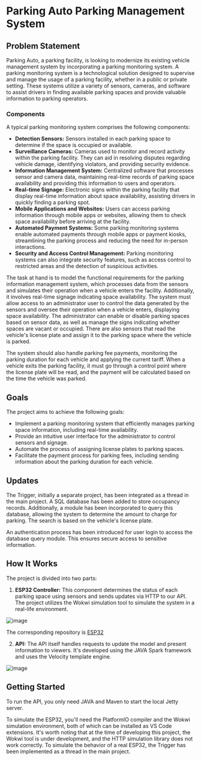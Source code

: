 # Parking Auto Parking Management System

## Problem Statement

Parking Auto, a parking facility, is looking to modernize its existing vehicle management system by incorporating a parking monitoring system. A parking monitoring system is a technological solution designed to supervise and manage the usage of a parking facility, whether in a public or private setting. These systems utilize a variety of sensors, cameras, and software to assist drivers in finding available parking spaces and provide valuable information to parking operators.

### Components

A typical parking monitoring system comprises the following components:

- **Detection Sensors:** Sensors installed in each parking space to determine if the space is occupied or available.
- **Surveillance Cameras:** Cameras used to monitor and record activity within the parking facility. They can aid in resolving disputes regarding vehicle damage, identifying violators, and providing security evidence.
- **Information Management System:** Centralized software that processes sensor and camera data, maintaining real-time records of parking space availability and providing this information to users and operators.
- **Real-time Signage:** Electronic signs within the parking facility that display real-time information about space availability, assisting drivers in quickly finding a parking spot.
- **Mobile Applications and Websites:** Users can access parking information through mobile apps or websites, allowing them to check space availability before arriving at the facility.
- **Automated Payment Systems:** Some parking monitoring systems enable automated payments through mobile apps or payment kiosks, streamlining the parking process and reducing the need for in-person interactions.
- **Security and Access Control Management:** Parking monitoring systems can also integrate security features, such as access control to restricted areas and the detection of suspicious activities.

The task at hand is to model the functional requirements for the parking information management system, which processes data from the sensors and simulates their operation when a vehicle enters the facility. Additionally, it involves real-time signage indicating space availability. The system must allow access to an administrator user to control the data generated by the sensors and oversee their operation when a vehicle enters, displaying space availability. The administrator can enable or disable parking spaces based on sensor data, as well as manage the signs indicating whether spaces are vacant or occupied. There are also sensors that read the vehicle's license plate and assign it to the parking space where the vehicle is parked.

The system should also handle parking fee payments, monitoring the parking duration for each vehicle and applying the current tariff. When a vehicle exits the parking facility, it must go through a control point where the license plate will be read, and the payment will be calculated based on the time the vehicle was parked.

## Goals

The project aims to achieve the following goals:

- Implement a parking monitoring system that efficiently manages parking space information, including real-time availability.
- Provide an intuitive user interface for the administrator to control sensors and signage.
- Automate the process of assigning license plates to parking spaces.
- Facilitate the payment process for parking fees, including sending information about the parking duration for each vehicle.

## Updates

The Trigger, initially a separate project, has been integrated as a thread in the main project. A SQL database has been added to store occupancy records. Additionally, a module has been incorporated to query this database, allowing the system to determine the amount to charge for parking. The search is based on the vehicle's license plate.

An authentication process has been introduced for user login to access the database query module. This ensures secure access to sensitive information.

## How It Works

The project is divided into two parts:

1. **ESP32 Controller:** This component determines the status of each parking space using sensors and sends updates via HTTP to our API. The project utilizes the Wokwi simulation tool to simulate the system in a real-life environment.

![image](https://github.com/Alanmdza/Parking-Auto-API/assets/126357766/8131ac79-7e0b-46f1-be39-42ba34d5dceb)

The corresponding repository is [ESP32](https://github.com/Alanmdza/Parking-Auto-ESP32)


2. **API:** The API itself handles requests to update the model and present information to viewers. It's developed using the JAVA Spark framework and uses the Velocity template engine.

![image](https://github.com/Alanmdza/Parking-Auto-API/assets/126357766/9eb1933b-6888-4317-aa75-29e44b3a412d)

## Getting Started

To run the API, you only need JAVA and Maven to start the local Jetty server.

To simulate the ESP32, you'll need the PlatformIO compiler and the Wokwi simulation environment, both of which can be installed as VS Code extensions. It's worth noting that at the time of developing this project, the Wokwi tool is under development, and the HTTP simulation library does not work correctly. To simulate the behavior of a real ESP32, the Trigger has been implemented as a thread in the main project.

